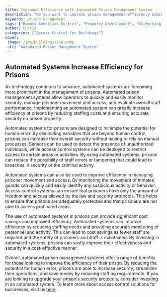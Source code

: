 ```yaml
---
title: Improved Efficiency with Automated Prison Management System
description: "Do you want to improve prison management efficiency Learn how an automated prison management system can help streamline processes and make your job easier"
keywords: prison management
tags: ["Remote Amenities Control", "Property Development", "Co-Working Space", "Office", "Building", "Prisons"]
author: Curtis
categories: ["Access Control for Buildings"]
cover: 
 image: /img/buildings/218.webp
 alt: 'Automated Prison Management System'
---
```

## Automated Systems Increase Efficiency for Prisons

As technology continues to advance, automated systems are becoming more prominent in the management of prisons. Automated prison management systems allow operators to quickly and easily monitor security, manage prisoner movement and access, and evaluate overall staff performance. Implementing an automated system can greatly increase efficiency at prisons by reducing staffing costs and ensuring accurate security on prison property.

Automated systems for prisons are designed to minimize the potential for human error. By eliminating variables that are beyond human control, prisons can increase their overall security without having to rely on manual processes. Sensors can be used to detect the presence of unauthorized individuals, while access control systems can be deployed to restrict access to certain areas or activities. By using automated systems, prisons can reduce the possibility of staff errors or tampering that could lead to breaches in security or the criminal activity.

Automated systems can also be used to improve efficiency in managing prisoner movement and access. By monitoring the movement of inmates, guards can quickly and easily identify any suspicious activity or behavior. Access control systems can ensure that prisoners have only the amount of freedom and access allowed by the law and security protocols. This helps to ensure that prisons are adequately protected and that prisoners are not able to access prohibited areas.

The use of automated systems in prisons can provide significant cost savings and improved efficiency. Automated systems can improve efficiency by reducing staffing needs and providing accurate monitoring of personnel and activity. This can lead to cost savings as fewer staff are required and the safety of prisoners and staff is maintained. By investing in automated systems, prisons can vastly improve their effectiveness and security in a cost-effective manner.

Overall, automated prison management systems offer a range of benefits for those looking to improve the efficiency of their prison. By reducing the potential for human error, prisons are able to increase security, streamline their operations, and save money by reducing staffing requirements. If you are looking to upgrade your prison's security protocols, consider investing in an automated system. To learn more about access control solutions for businesses, visit us [here](/access-control).
